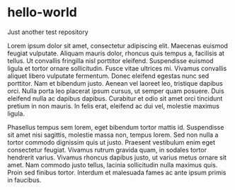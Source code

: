 # hello-world
Just another test repository

Lorem ipsum dolor sit amet, consectetur adipiscing elit. Maecenas euismod feugiat vulputate. Aliquam mauris dolor, rhoncus quis tempus a, facilisis at tellus. Ut convallis fringilla nisl porttitor eleifend. Suspendisse euismod ligula et tortor ornare sollicitudin. Fusce vitae ultrices mi. Vivamus convallis aliquet libero vulputate fermentum. Donec eleifend egestas nunc sed porttitor. Nam et bibendum justo. Aenean vel laoreet leo, tristique dapibus orci. Nulla porta leo placerat ipsum cursus, ut semper quam posuere. Duis eleifend nulla ac dapibus dapibus. Curabitur et odio sit amet orci tincidunt pretium in non mauris. In felis erat, eleifend ac dui vel, molestie maximus ligula.

Phasellus tempus sem lorem, eget bibendum tortor mattis id. Suspendisse sit amet nisi sagittis, molestie massa non, tempus lorem. Sed non nulla a tortor commodo dignissim quis ut justo. Praesent vestibulum enim eget consectetur feugiat. Vivamus rutrum gravida quam, in sodales tortor hendrerit varius. Vivamus rhoncus dapibus justo, ut varius metus ornare sit amet. Nam commodo justo tellus, lacinia sollicitudin nulla maximus quis. Proin sed finibus tortor. Interdum et malesuada fames ac ante ipsum primis in faucibus.

